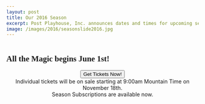 ```yaml
---
layout: post
title: Our 2016 Season
excerpt: Post Playhouse, Inc. announces dates and times for upcoming season.
image: /images/2016/seasonslide2016.jpg
---
```


<img src="{{ site.baseurl }}/images/2016/seasonslide2016.jpg" alt="">
<h2 style="font-family:azo-sans-uber">All the Magic begins June 1st!</h2>
<p>
  <form style="text-align:center" action="http://postplayhousetickets.com" method="link">
    <button class="online">Get Tickets Now!</button><br>
    <span class="date-notice">Individual tickets will be on sale starting at 9:00am Mountain Time on November 18th.<br>
    Season Subscriptions are available now.</span>
  </form>
</p>

